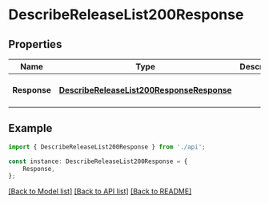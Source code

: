 # DescribeReleaseList200Response


## Properties

Name | Type | Description | Notes
------------ | ------------- | ------------- | -------------
**Response** | [**DescribeReleaseList200ResponseResponse**](DescribeReleaseList200ResponseResponse.md) |  | [optional] [default to undefined]

## Example

```typescript
import { DescribeReleaseList200Response } from './api';

const instance: DescribeReleaseList200Response = {
    Response,
};
```

[[Back to Model list]](../README.md#documentation-for-models) [[Back to API list]](../README.md#documentation-for-api-endpoints) [[Back to README]](../README.md)
